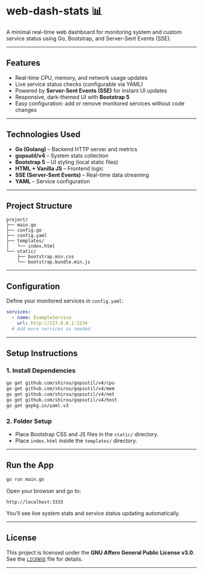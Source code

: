 # web-dash-stats 📊

A minimal real-time web dashboard for monitoring system and custom service status using Go, Bootstrap, and Server-Sent Events (SSE).

---

## Features

- Real-time CPU, memory, and network usage updates
- Live service status checks (configurable via YAML)
- Powered by **Server-Sent Events (SSE)** for instant UI updates
- Responsive, dark-themed UI with **Bootstrap 5**
- Easy configuration: add or remove monitored services without code changes

---

## Technologies Used

- **Go (Golang)** – Backend HTTP server and metrics
- **gopsutil/v4** – System stats collection
- **Bootstrap 5** – UI styling (local static files)
- **HTML + Vanilla JS** – Frontend logic
- **SSE (Server-Sent Events)** – Real-time data streaming
- **YAML** – Service configuration

---

## Project Structure

```
project/
├── main.go
├── config.go
├── config.yaml
├── templates/
│   └── index.html
└── static/
    ├── bootstrap.min.css
    └── bootstrap.bundle.min.js
```

---

## Configuration

Define your monitored services in `config.yaml`:

```yaml
services:
  - name: ExampleService
    url: http://127.0.0.1:1234
  # Add more services as needed
```

---

## Setup Instructions

### 1. Install Dependencies

```bash
go get github.com/shirou/gopsutil/v4/cpu
go get github.com/shirou/gopsutil/v4/mem
go get github.com/shirou/gopsutil/v4/net
go get github.com/shirou/gopsutil/v4/host
go get gopkg.in/yaml.v3
```

### 2. Folder Setup

- Place Bootstrap CSS and JS files in the `static/` directory.
- Place `index.html` inside the `templates/` directory.

---

## Run the App

```bash
go run main.go
```

Open your browser and go to:

```
http://localhost:3333
```

You'll see live system stats and service status updating automatically.

---

## License

This project is licensed under the **GNU Affero General Public License v3.0**.  
See the [`LICENSE`](LICENSE) file for details.

---
